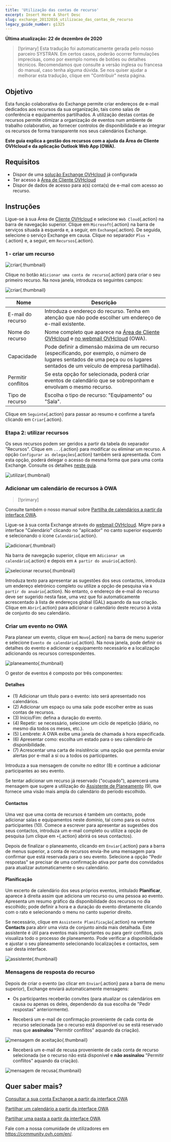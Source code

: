 ```yaml
---
title: 'Utilização das contas de recurso'
excerpt: Insert Here A Short Desc
slug: exchange_20132016_utilizacao_das_contas_de_recurso
legacy_guide_number: g1325
---
```


**Última atualização: 22 de dezembro de 2020**

> [!primary]
> Esta tradução foi automaticamente gerada pelo nosso parceiro SYSTRAN. Em certos casos, poderão ocorrer formulações imprecisas, como por exemplo nomes de botões ou detalhes técnicos. Recomendamos que consulte a versão inglesa ou francesa do manual, caso tenha alguma dúvida. Se nos quiser ajudar a melhorar esta tradução, clique em "Contribuir" nesta página.
>

## Objetivo

Esta função colaborativa do Exchange permite criar endereços de e-mail dedicados aos recursos da sua organização, tais como salas de conferência e equipamentos partilhados. A utilização destas contas de recursos permite otimizar a organização de eventos num ambiente de trabalho colaborativo, ao fornecer controlos de disponibilidade e ao integrar os recursos de forma transparente nos seus calendários Exchange.

**Este guia explica a gestão dos recursos com a ajuda da Área de Cliente OVHcloud e da aplicação Outlook Web App (OWA).**

## Requisitos

- Dispor de uma [solução Exchange OVHcloud](https://www.ovhcloud.com/pt/emails/hosted-exchange/) já configurada
- Ter acesso à [Área de Cliente OVHcloud](https://www.ovh.com/auth/?action=gotomanager&from=https://www.ovh.pt/&ovhSubsidiary=pt)
- Dispor de dados de acesso para a(s) conta(s) de e-mail com acesso ao recurso.

## Instruções

Ligue-se à sua Área de [Cliente OVHcloud](https://www.ovh.com/auth/?action=gotomanager&from=https://www.ovh.pt/&ovhSubsidiary=pt) e selecione `Web Cloud`{.action} na barra de navegação superior. Clique em `Microsoft`{.action} na barra de serviços situada à esquerda e, a seguir, em `Exchange`{.action}. De seguida, selecione o serviço Exchange em causa. Clique no separador `Plus +`{.action} e, a seguir, em `Recursos`{.action}.

### 1 - criar um recurso

![criar](images/exchange-resources-step1.png){.thumbnail}

Clique no botão `Adicionar uma conta de recurso`{.action} para criar o seu primeiro recurso. Na nova janela, introduza os seguintes campos:

![criar](images/exchange-resources-step2.png){.thumbnail}

|Nome|Descrição|
|---|---|
|E-mail do recurso|Introduza o endereço do recurso. Tenha em atenção que não pode escolher um endereço de e-mail existente.|
|Nome do recurso|Nome completo que aparece na [Área de Cliente OVHcloud](https://www.ovh.com/auth/?action=gotomanager&from=https://www.ovh.pt/&ovhSubsidiary=pt) e [no webmail OVHcloud](https://www.ovh.pt/mail/) (OWA).|
|Capacidade|Pode definir a dimensão máxima de um recurso (especificando, por exemplo, o número de lugares sentados de uma peça ou os lugares sentados de um veículo de empresa partilhada).|
|Permitir conflitos|Se esta opção for selecionada, poderá criar eventos de calendário que se sobreponham e envolvam o mesmo recurso.|
|Tipo de recurso|Escolha o tipo de recurso: "Equipamento" ou "Sala".|

Clique em `Seguinte`{.action} para passar ao resumo e confirme a tarefa clicando em `Criar`{.action}.


### Etapa 2: utilizar recursos

Os seus recursos podem ser geridos a partir da tabela do separador "Recursos". Clique em `...`{.action} para modificar ou eliminar um recurso. A opção `Configurar as delegações`{.action} também será apresentada. Com esta opção, poderá delegar o acesso da mesma forma que para uma conta Exchange. Consulte os detalhes [neste guia](../exchange_3013_atribuir_permissoes_full_access_a_uma_conta/).

![utilizar](images/exchange-resources-step3.png){.thumbnail}

### Adicionar um calendário de recursos à OWA

> [!primary]
>
Consulte também o nosso manual sobre [Partilha de calendários a partir da interface OWA](../exchange_2016_partilhar_um_calendario_atraves_do_webmail_owa/).
>

Ligue-se à sua conta Exchange através do [webmail OVHcloud](https://www.ovh.pt/mail/). Migre para a interface "Calendário" clicando no "aplicador" no canto superior esquerdo e selecionando o ícone `Calendário`{.action}.

![adicionar](images/exchange-calendars-step1.png){.thumbnail}

Na barra de navegação superior, clique em `Adicionar um calendário`{.action} e depois em `A partir do anuário`{.action}.

![selecionar recurso](images/exchange-resources-step4.png){.thumbnail}

Introduza texto para apresentar as sugestões dos seus contactos, introduza um endereço eletrónico completo ou utilize a opção de pesquisa via `A partir do anuário`{.action}. No entanto, o endereço de e-mail do recurso deve ser sugerido nesta fase, uma vez que foi automaticamente acrescentado à lista de endereços global (GAL) aquando da sua criação. Clique em `Abrir`{.action} para adicionar o calendário deste recurso à vista de conjunto do seu calendário.

### Criar um evento no OWA

Para planear um evento, clique em `Novo`{.action} na barra de menu superior e selecione `Evento de calendário`{.action}. Na nova janela, pode definir os detalhes do evento e adicionar o equipamento necessário e a localização adicionando os recursos correspondentes.

![planeamento](images/exchange-resources-step5_1.png){.thumbnail}

O gestor de eventos é composto por três componentes:

#### Detalhes

- (1) Adicionar um título para o evento: isto será apresentado nos calendários.
- (2) Adicionar um espaço ou uma sala: pode escolher entre as suas contas de recursos.
- (3) Início/Fim: defina a duração do evento.
- (4) Repetir: se necessário, selecione um ciclo de repetição (diário, no mesmo dia todos os meses, etc.).
- (5) Lembrete: A OWA exibe uma janela de chamada à hora especificada.
- (6) Apresentar como: escolha um estado para o seu calendário de disponibilidade.
- (7) Acrescentar uma carta de insistência: uma opção que permita enviar alertas por e-mail a si ou a todos os participantes.

Introduza a sua mensagem de convite no editor (8) e continue a adicionar participantes ao seu evento.

Se tentar adicionar um recurso já reservado ("ocupado"), aparecerá uma mensagem que sugere a utilização do [Assistente de Planeamento](./#planificacao) (9), que fornece uma visão mais ampla do calendário do período escolhido.

#### Contactos

Uma vez que uma conta de recursos é também um contacto, pode adicionar salas e equipamentos neste domínio, tal como para os outros participantes (10). Comece a escrever para apresentar as sugestões dos seus contactos, introduza um e-mail completo ou utilize a opção de pesquisa (um clique em `+`{.action} abrirá os seus contactos).

Depois de finalizar o planeamento, clicando em `Enviar`{.action} para a barra de menus superior, a conta de recursos envia-lhe uma mensagem para confirmar que está reservada para o seu evento. Selecione a opção "Pedir respostas" se precisar de uma confirmação ativa por parte dos convidados para atualizar automaticamente o seu calendário.

#### Planificação

Um excerto de calendário dos seus próprios eventos, intitulado **Planificar**, aparece à direita assim que adiciona um recurso ou uma pessoa ao evento. Apresenta um resumo gráfico da disponibilidade dos recursos no dia escolhido; pode definir a hora e a duração do evento diretamente clicando com o rato e selecionando o menu no canto superior direito.

Se necessário, clique em `Assistente Planificação`{.action} na vertente **Contacts** para abrir uma vista de conjunto ainda mais detalhada. Este assistente é útil para eventos mais importantes ou para gerir conflitos, pois visualiza todo o processo de planeamento. Pode verificar a disponibilidade e ajustar o seu planeamento selecionando localizações e contactos, sem sair desta interface.

![assistente](images/exchange-resources-step6.png){.thumbnail}

### Mensagens de resposta do recurso

Depois de criar o evento (ao clicar em `Enviar`{.action} para a barra de menu superior), Exchange enviará automaticamente mensagens:

- Os participantes receberão convites (para atualizar os calendários em causa ou apenas os deles, dependendo da sua escolha de "Pedir respostas" anteriormente).

- Receberá um e-mail de confirmação proveniente de cada conta de recurso selecionada (se o recurso está disponível ou se está reservado mas que **assinalou** "Permitir conflitos" aquando da criação).

![mensagem de aceitação](images/exchange-resources-step7.png){.thumbnail}

- Receberá um e-mail de recusa proveniente de cada conta de recurso selecionada (se o recurso não está disponível e **não assinalou** "Permitir conflitos" aquando da criação).

![mensagem de recusa](images/exchange-resources-step8.png){.thumbnail}

## Quer saber mais?

[Consultar a sua conta Exchange a partir da interface OWA](../exchange_2016_guia_de_utilizacao_do_outlook_web_app/)

[Partilhar um calendário a partir da interface OWA](../exchange_2016_partilhar_um_calendario_atraves_do_webmail_owa/)

[Partilhar uma pasta a partir da interface OWA](../exchange_2016_partilhar_uma_pasta_atraves_do_webmail_owa/)

Fale com a nossa comunidade de utilizadores em <https://community.ovh.com/en/>.
